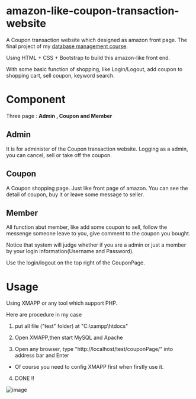 # amazon-like-coupon-transaction-website

A Coupon transaction website which designed as amazon front page. The final project of my [database management course](http://class-qry.acad.ncku.edu.tw/crm/course_map/course.php?dept=H3&cono=H320700&lang=en).

Using HTML + CSS + Bootstrap to build this amazon-like front end. 

With some basic function of shopping, like Login/Logout, add coupon to shopping cart, sell coupon, keyword search.

# Component

Three page : **Admin , Coupon and Member**

## Admin 
It is for administer of the Coupon transaction website.
Logging as a admin, you can cancel, sell or take off the coupon.

## Coupon

A Coupon shopping page. Just like front page of amazon.
You can see the detail of coupon, buy it or leave some message to seller.

## Member

All function abut member, like add some coupon to sell, follow the messenge someone leave to you, give comment to the coupon you bought.

Notice that system will judge whether if you are a admin or just a member by your login information(Username and Password).

Use the login/logout on the top right of the CouponPage.

# Usage

Using XMAPP or any tool which support PHP.

Here are procedure in my case

1. put all file ("test" folder) at "C:\xampp\htdocs" 

2. Open XMAPP,then start MySQL and Apache

3. Open any browser, type "http://localhost/test/couponPage/" into address bar and Enter

* Of course you need to config XMAPP first when firstly use it.

4. DONE !!

![image](https://github.com/nbswords/amazon-website/blob/master/Preview.jpg)
